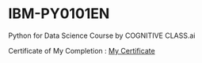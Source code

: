 # IBM-PY0101EN
 Python for Data Science Course by COGNITIVE CLASS.ai
 
 Certificate of My Completion : <a href="https://courses.cognitiveclass.ai/certificates/4f196b38a8c644bbb7dbd024b2fa390f"> My Certificate</a>
